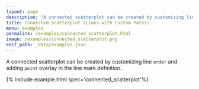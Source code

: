 ```yaml
---
layout: page
description: "A connected scatterplot can be created by customizing line `order` and adding `point` overlay in the line mark definition."
title: Connected Scatterplot (Lines with Custom Paths)
menu: examples
permalink: /examples/connected_scatterplot.html
image: /examples/connected_scatterplot.png
edit_path: _data/examples.json
---
```


A connected scatterplot can be created by customizing line `order` and adding `point` overlay in the line mark definition.

{% include example.html spec='connected_scatterplot'%}
